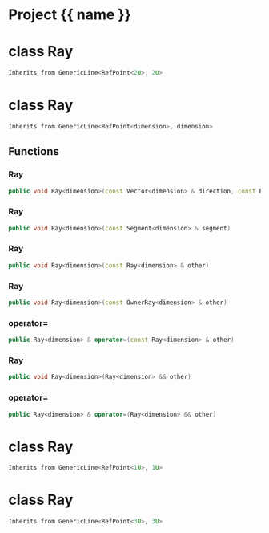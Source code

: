 <script setup>
import {useRoute} from 'vitepress'
const {path} = useRoute()
const tokens = path.split('/')
const words = tokens[2].split('-');
for (let i = 0; i < words.length; i++) {
    words[i] = words[i].charAt(0).toUpperCase() + words[i].slice(1);
    words[i] = words[i].replace('geode', 'Geode')
}
const name = words.join('-');
</script>
# Project {{ name }}

# class Ray


```cpp
Inherits from GenericLine<RefPoint<2U>, 2U>
```



# class Ray


```cpp
Inherits from GenericLine<RefPoint<dimension>, dimension>
```



## Functions

### Ray

```cpp
public void Ray<dimension>(const Vector<dimension> & direction, const Point<dimension> & origin)
```


### Ray

```cpp
public void Ray<dimension>(const Segment<dimension> & segment)
```


### Ray

```cpp
public void Ray<dimension>(const Ray<dimension> & other)
```


### Ray

```cpp
public void Ray<dimension>(const OwnerRay<dimension> & other)
```


### operator=

```cpp
public Ray<dimension> & operator=(const Ray<dimension> & other)
```


### Ray

```cpp
public void Ray<dimension>(Ray<dimension> && other)
```


### operator=

```cpp
public Ray<dimension> & operator=(Ray<dimension> && other)
```




# class Ray


```cpp
Inherits from GenericLine<RefPoint<1U>, 1U>
```



# class Ray


```cpp
Inherits from GenericLine<RefPoint<3U>, 3U>
```



